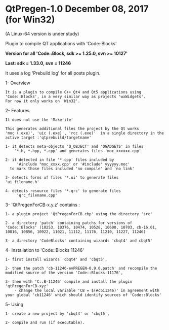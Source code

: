# QtPregen-1.0 December 08, 2017 (for Win32)
(A Linux-64 version is under study)

Plugin to compile QT applications with 'Code::Blocks'

**Version for all 'Code::Block, sdk >= 1.25.0, svn >= 10127'**

**Last: sdk = 1.33.0, svn = 11246**

It uses a log 'Prebuild log' for all posts plugin.

1- Overview

    It is a plugin to compile C++ Qt4 and Qt5 applications using 'Code::Blocks', in a very similar way as projects 'wxWidgets'.
    For now it only works on 'Win32'.

2- Features

    It does not use the 'Makefile'

    This generates additional files the project by the Qt works
	'moc (.exe)', 'uic (.exe)', 'rcc (.exe)'  in a single directory in the active target :'qtprebuild/targetname'

    1- it detects meta-objects 'Q_OBJECT' and 'QGADGETS' in files
        '*.h, *.hpp, *.cpp' and generates files 'moc_xxxxxx.cpp'

    2- it detected in file '*.cpp' files included by
         '#include "moc_xxxx.cpp' or '#include" yyyyyy.moc'
      to mark those files included 'no compile' and 'no link'

    3- detects forms of files '*.ui' to generate files        'ui_filename.h'

    4- detects resource files '*.qrc' to generate files
         'qrc_filename.cpp'

3- 'QtPregenForCB-x.y.z' contains :

	1- a plugin project 'QtPregenForCB.cbp' using the directory 'src'

	2- a directory 'patch' containing patchs for versions of 'Code::Blocks' (10253, 10376, 10474, 10528, 10600, 10703, cb-16.01, 10816, 10856, 10922, 11021, 11112, 11176, 11210, 11227, 11246)

	3- a directory 'CodeBlocks' containing wizards 'cbqt4' and cbqt5'


4- Installation to 'Code::Blocks 11246'

    1- first install wizards 'cbqt4' and 'cbqt5',

    2- then the patch 'cb-11246-evPREGEN-0.9.0.patch' and recompile the modified source of the version 'Code::Blocks-11176',

	3- then with 'C::B-11246' compile and install the plugin 'qtPregenForCB-xyz' 
        - change the local variable 'CB = $(#cb11246)' in agreement with your global 'cb11246' which should identify sources of 'Code::Blocks'

5- Using

    1- create a new project by 'cbqt4' or 'cbqt5',

    2- compile and run (if executable).



